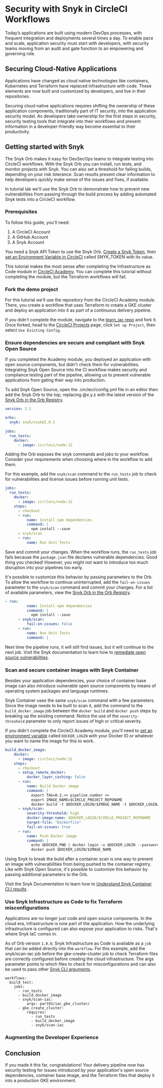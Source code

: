 # Security with Snyk in CircleCI Workflows
Today’s applications are built using modern DevOps processes, with frequent integration and deployments several times a day. To enable pace and scale, application security must start with developers, with security teams moving from an audit and gate function to an empowering and governing role.

## Securing Cloud-Native Applications
Applications have changed as cloud native technologies like containers, Kubernetes and Terraform have replaced infrastructure with code. These elements are now built and customized by developers, and live in their repositories.

Securing cloud native applications requires shifting the ownership of these application components, traditionally part of IT security, into the application security model. As developers take ownership for the first steps in security, security testing tools that integrate into their workflows and present information in a developer-friendly way become essential to their productivity.

## Getting started with Snyk
The Snyk Orb makes it easy for DevSecOps teams to integrate testing into CircleCI workflows. With the Snyk Orb you can install, run tests, and monitor projects with Snyk. You can also set a threshold for failing builds, depending on your risk tolerance. Scan results present clear information to help developers quickly make sense of the issues and fixes, if available.

In tutorial lab we'll use the Snyk Orb to demonstrate how to prevent new vulnerabilities from passing through the build process by adding automated Snyk tests into a CircleCI workflow.

### Prerequisites
To follow this guide, you'll need:
1. A CircleCI Account
2. A GitHub Account
3. A Snyk Account

You need a Snyk API Token to use the Snyk Orb. [Create a Snyk Token](https://support.snyk.io/hc/en-us/articles/360004008278-Revoking-and-regenerating-Snyk-API-tokens), then [set an Environment Variable in CircleCI](https://circleci.com/docs/2.0/env-vars/#setting-an-environment-variable-in-a-project) called SNYK_TOKEN with its value. 

This tutorial makes the most sense after completing the Infrastructure as Code module in [CircleCI Academy](https://academy.circleci.com). You can complete this tutorial without completing the module, but the Terraform workflows will fail.

### Fork the demo project
For this tutorial we'll use the repository from the CircleCI Academy module. There, you create a workflow that uses Terraform to create a GKE cluster and deploy an application into it as part of a continuous delivery pipeline. 

If you didn't complete the module, navigate to the [learn_iac repo](https://github.com/datapunkz/learn_iac) and fork it. Once forked, head to the [CircleCI Projects](https://app.circleci.com/) page, click `Set up Project`, then select `Use Existing Config`.

### Ensure dependencies are secure and compliant with Snyk Open Source
If you completed the Academy module, you deployed an application with open source components, but didn't check them for vulnerabilities. Integrating Snyk Open Source into the CI workflow makes security and compliance testing part of the pipeline, allowing us to prevent vulnerable applications from gating their way into production.

To add Snyk Open Source, open the .circleci/config.yml file in an editor then add the Snyk Orb to the top, replacing @x.y.z with the latest version of the [Snyk Orb in the Orb Registry](https://circleci.com/developer/orbs/orb/snyk/snyk). 

````YAML
version: 2.1

orbs:
  snyk: snyk/snyk@1.0.1
  
jobs:
  run_tests:
    docker:
      - image: circleci/node:12
````

Adding the Orb exposes the snyk commands and jobs to your workflow. Consider your requirements when choosing where in the workflow to add them. 

For this example, add the `snyk/scan` command to the `run_tests` job to check for vulnerabilities and license issues before running unit tests.

````YAML
jobs:
  run_tests:
    docker:
      - image: circleci/node:12
    steps:
      - checkout
      - run:
          name: Install npm dependencies
          command: |
            npm install --save
      - snyk/scan
      - run:
          name: Run Unit Tests
````

Save and commit your changes. When the workflow runs, the `run_tests` job fails because the `package.json` file declares vulnerable dependencies. Good thing you checked! However, you might not want to introduce too much disruption into your pipelines too early. 

It's possible to customize this behavior by passing parameters to the Orb. To allow the workflow to continue uninterrupted, add the `fail-on-issues` parameter to the `snyk/scan` command and commit your changes. For a list of available parameters, view the [Snyk Orb in the Orb Registry](https://circleci.com/developer/orbs/orb/snyk/snyk).

````YAML
- run:
          name: Install npm dependencies
          command: |
            npm install --save
      - snyk/scan:
          fail-on-issues: false
      - run:
          name: Run Unit Tests
          command: |
````

Next time the pipeline runs, it will still find issues, but it will continue to the next job. Visit the Snyk documentation to learn how to [remediate open source vulnerabilities](https://support.snyk.io/hc/en-us/articles/360006113798-Remediate-your-vulnerabilities).

### Scan and secure container images with Snyk Container
Besides your application dependencies, your choice of container base image can also introduce vulnerable open source components by means of operating system packages and language runtimes. 

Snyk Container uses the same `snyk/scan` command with a few parameters. Since the image needs to be built to scan it, add the command to the `build_docker_image` job between the `docker build` and `docker push` steps by breaking up the existing command. Notice the use of the `severity-threshold` parameter to only report issues of high or critical severity.

If you didn't complete the CircleCI Academy module, you'll need to [set an environment variable](https://circleci.com/docs/2.0/env-vars/#setting-an-environment-variable-in-a-project) called `DOCKER_LOGIN` with your Docker ID or whatever you want to name the image for this to work.

````YAML
build_docker_image:
    docker:
      - image: circleci/node:12
    steps:
      - checkout
      - setup_remote_docker:
          docker_layer_caching: false
      - run:
          name: Build Docker image
          command: |
            export TAG=0.2.<< pipeline.number >>
            export IMAGE_NAME=$CIRCLE_PROJECT_REPONAME
            docker build -t $DOCKER_LOGIN/$IMAGE_NAME -t $DOCKER_LOGIN/$IMAGE_NAME:$TAG .
      - snyk/scan:
          severity-threshold: high
          docker-image-name: $DOCKER_LOGIN/$CIRCLE_PROJECT_REPONAME
          target-file: "Dockerfile"
          fail-on-issues: true
      - run:
          name: Push Docker image
          command: |
            echo $DOCKER_PWD | docker login -u $DOCKER_LOGIN --password-stdin
            docker push $DOCKER_LOGIN/$IMAGE_NAME
````
Using Snyk to break the build after a container scan is one way to prevent an image with vulnerabilities from being pushed to the container registry. Like with Snyk Open Source, it's possible to customize this behavior by passing additional parameters to the Orb.

Visit the Snyk Documentation to learn how to [Understand Snyk Container CLI results](https://support.snyk.io/hc/en-us/articles/360003946937-Understanding-Snyk-Container-CLI-results).

### Use Snyk Infrastructure as Code to fix Terraform misconfigurations
Applications are no longer just code and open source components. In the cloud era, infrastructure is now part of the application. How the underlying infrastructure is configured can also expose your application to risks. That's where Snyk IaC comes in. 

As of Orb version `1.0.0`, Snyk Infrastructure as Code is available as a `job` that can be added directly into the `workflow`. For this example, add the snyk/scan-iac job before the gke-create-cluster job to check Terraform files are correctly configured before creating the cloud infrastructure. The args parameter points to which files to check for misconfigurations and can also be used to pass other [Snyk CLI arguments](https://support.snyk.io/hc/en-us/articles/360018728618-Test-your-configuration-files).

````
workflows:
  build_test:
    jobs:
      - run_tests
      - build_docker_image
      - snyk/scan-iac:
          args: part03/iac_gke_cluster/
      - gke_create_cluster:
          requires:
            - run_tests
            - build_docker_image
            - snyk/scan-iac
````



### Augmenting the Developer Experience


## Conclusion
If you made it this far, congratulations! Your delivery pipeline now has security testing for issues introduced by your application's open source dependencies, container base image, and the Terraform files that deploy it into a production GKE environment. 